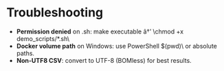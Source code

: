 ﻿# Troubleshooting

- **Permission denied** on \.sh\: make executable â†’ \chmod +x demo_scripts/*.sh\
- **Docker volume path** on Windows: use PowerShell \$(pwd)\ or absolute paths.
- **Non-UTF8 CSV**: convert to UTF-8 (BOMless) for best results.